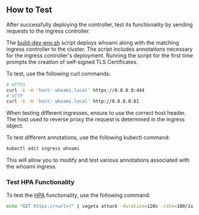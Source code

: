 ## How to Test

After successfully deploying the controller, test its functionality by sending requests 
to the ingress controller.

The [build-dev-env.sh](build-dev-env.sh) script deploys whoami along with the matching ingress 
controller to the cluster. The script includes annotations necessary for 
the ingress controller's deployment. Running the script for the first time 
prompts the creation of self-signed TLS Certificates.

To test, use the following curl commands:
```sh
# HTTPS
curl -k -H 'host: whoami.local' https://0.0.0.0:444
# HTTP
curl -k -H 'host: whoami.local' http://0.0.0.0:81
```

When testing different ingresses, ensure to use the correct host header. 
The host used to reverse proxy the request is determined in the ingress object.

To test different annotations, use the following kubectl command:
```sh
kubectl edit ingress whoami
```

This will allow you to modify and test various annotations associated 
with the whoami ingress.

### Test HPA Functionality
To test the [HPA](../k8s/guardgress-deployment-hpa.yaml) functionality, use the following command:
```sh
echo "GET https://<url>/" | vegeta attack -duration=120s -rate=100/1s
```